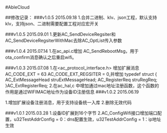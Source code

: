 #AbleCloud


##修改记录：
###v1.0.5 2015.09.18
1.合并二进制、klv、json工程，默认支持klv，支持json、二进制需要配置工程对应宏开关

###v1.0.5 2015.09.01
1.更新AC_SendDeviceRegsiter和AC_SendDeviceRegsiterWithMac去除AC_OptList传入参数

###v1.0.4 2015.07.14
1.在ac_api.c增加 AC_SendRebootMsg，用于ota_confirm消息确认之后重启wifi。


###v1.0.3 2015.07.08
1.在<ac_protocol_interface.h> 增加扩展消息 AC_CODE_EXT = 63 AC_CODE_EXT_REGSITER = 0,并增加 
typedef struct 
{
    AC_ExtMessageHead struExtMessageHead;
    AC_RegisterReq struRegReq;
}AC_ExtRegisterReq;
2.在ac_hal,c 中增加通过mac地址注册函数，这个函数的作用是通过WIFIMAC地址作为设备ID注册信息
###v1.0.2  2015.06.19

1.增加扩展设备注册消息，用于支持设备统一入库
2.删除无效代码

###v1.0.1 2015.03.28
1.设备ID扩展到16个字节
2.AC_ConfigWifi接口增加端口配置，u32TestAddrConfig = 0：dns配置生效，u32TestAddrConfig = 1：ip地址生效 
